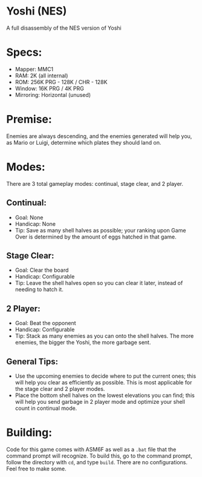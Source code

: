 # Yoshi (NES)
A full disassembly of the NES version of Yoshi

# Specs:
-	Mapper: MMC1
-	RAM: 2K (all internal)
-	ROM: 256K PRG - 128K / CHR - 128K
-	Window: 16K PRG / 4K PRG
-	Mirroring: Horizontal (unused)

# Premise:
Enemies are always descending, and the enemies generated will help you, as Mario or Luigi, determine which plates they should land on.

# Modes:
There are 3 total gameplay modes: continual, stage clear, and 2 player.

## Continual:
-	Goal: None
-	Handicap: None
-	Tip: Save as many shell halves as possible; your ranking upon Game Over is determined by the amount of eggs hatched in that game.

## Stage Clear:
-	Goal: Clear the board
-	Handicap: Configurable
-	Tip: Leave the shell halves open so you can clear it later, instead of needing to hatch it.

## 2 Player:
-	Goal: Beat the opponent
-	Handicap: Configurable
-	Tip: Stack as many enemies as you can onto the shell halves.  The more enemies, the bigger the Yoshi, the more garbage sent.

## General Tips:
-	Use the upcoming enemies to decide where to put the current ones; this will help you clear as efficiently as possible.  This is most applicable for the stage clear and 2 player modes.
-	Place the bottom shell halves on the lowest elevations you can find; this will help you send garbage in 2 player mode and optimize your shell count in continual mode.

# Building:
Code for this game comes with ASM6F as well as a `.bat` file that the command prompt will recognize.  To build this, go to the command prompt, follow the directory with `cd`, and type `build`.  There are no configurations.  Feel free to make some.